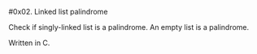 #0x02. Linked list palindrome

Check if singly-linked list is a palindrome. An empty list is a palindrome.

Written in C.
